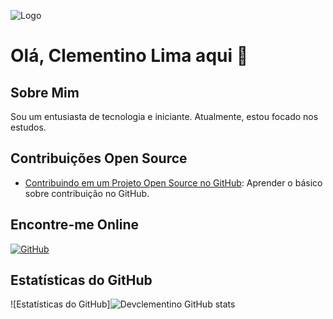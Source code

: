 
![Logo](https://hermes.dio.me/articles/cover/67633f9a-9782-4e47-997f-2fc6527d23d0.jpg)

# Olá, Clementino Lima aqui 👋

## Sobre Mim

Sou um entusiasta de tecnologia e iniciante. Atualmente, estou focado nos estudos.




## Contribuições Open Source

- [Contribuindo em um Projeto Open Source no GitHub](https://github.com/Devclementino/dio-lab-open-source.git): Aprender o básico sobre contribuição no GitHub.

## Encontre-me Online

[![GitHub](https://img.shields.io/badge/GitHub-000?style=for-the-badge&logo=GitHub)](https://github.com/Devclementino/)

## Estatísticas do GitHub

![Estatísticas do GitHub]![Devclementino GitHub stats](https://github-readme-stats.vercel.app/api?username=Devclementino&theme=chartreuse-dark&show_icons=true)








